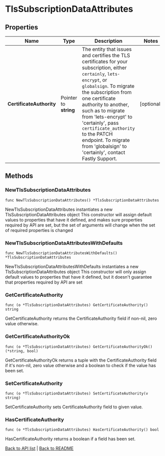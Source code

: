# TlsSubscriptionDataAttributes

## Properties

Name | Type | Description | Notes
------------ | ------------- | ------------- | -------------
**CertificateAuthority** | Pointer to **string** | The entity that issues and certifies the TLS certificates for your subscription, either `certainly`, `lets-encrypt`, or `globalsign`. To migrate the subscription from one certificate authority to another, such as to migrate from &#39;lets-encrypt&#39; to &#39;certainly&#39;,  pass `certificate_authority` to the PATCH endpoint. To migrate from &#39;globalsign&#39; to &#39;certainly&#39;, contact Fastly Support. | [optional] 

## Methods

### NewTlsSubscriptionDataAttributes

`func NewTlsSubscriptionDataAttributes() *TlsSubscriptionDataAttributes`

NewTlsSubscriptionDataAttributes instantiates a new TlsSubscriptionDataAttributes object
This constructor will assign default values to properties that have it defined,
and makes sure properties required by API are set, but the set of arguments
will change when the set of required properties is changed

### NewTlsSubscriptionDataAttributesWithDefaults

`func NewTlsSubscriptionDataAttributesWithDefaults() *TlsSubscriptionDataAttributes`

NewTlsSubscriptionDataAttributesWithDefaults instantiates a new TlsSubscriptionDataAttributes object
This constructor will only assign default values to properties that have it defined,
but it doesn't guarantee that properties required by API are set

### GetCertificateAuthority

`func (o *TlsSubscriptionDataAttributes) GetCertificateAuthority() string`

GetCertificateAuthority returns the CertificateAuthority field if non-nil, zero value otherwise.

### GetCertificateAuthorityOk

`func (o *TlsSubscriptionDataAttributes) GetCertificateAuthorityOk() (*string, bool)`

GetCertificateAuthorityOk returns a tuple with the CertificateAuthority field if it's non-nil, zero value otherwise
and a boolean to check if the value has been set.

### SetCertificateAuthority

`func (o *TlsSubscriptionDataAttributes) SetCertificateAuthority(v string)`

SetCertificateAuthority sets CertificateAuthority field to given value.

### HasCertificateAuthority

`func (o *TlsSubscriptionDataAttributes) HasCertificateAuthority() bool`

HasCertificateAuthority returns a boolean if a field has been set.


[Back to API list](../README.md#documentation-for-api-endpoints) | [Back to README](../README.md)


